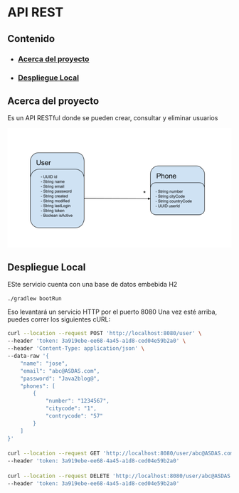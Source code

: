 # API REST

## Contenido

* ### [Acerca del proyecto](#Acerca-del-proyecto)
* ### [Despliegue Local](#Despliegue-Local)



## Acerca del proyecto

Es un API RESTful donde se pueden crear, consultar y eliminar usuarios

![img.png](image.png)

## Despliegue Local

ESte servicio cuenta con una base de datos embebida H2 

`./gradlew bootRun`

Eso levantará un servicio HTTP por el puerto 8080
Una vez esté arriba, puedes correr los siguientes cURL:

``` bash
curl --location --request POST 'http://localhost:8080/user' \
--header 'token: 3a919ebe-ee68-4a45-a1d8-ced04e59b2a0' \
--header 'Content-Type: application/json' \
--data-raw '{
    "name": "jose",
    "email": "abc@ASDAS.com",
    "password": "Java2blog@",
    "phones": [
        {
            "number": "1234567",
            "citycode": "1",
            "contrycode": "57"
        }
    ]
}'

curl --location --request GET 'http://localhost:8080/user/abc@ASDAS.com/Java2blog@' \
--header 'token: 3a919ebe-ee68-4a45-a1d8-ced04e59b2a0'

curl --location --request DELETE 'http://localhost:8080/user/abc@ASDAS.com/Java2blog@' \
--header 'token: 3a919ebe-ee68-4a45-a1d8-ced04e59b2a0'
```












